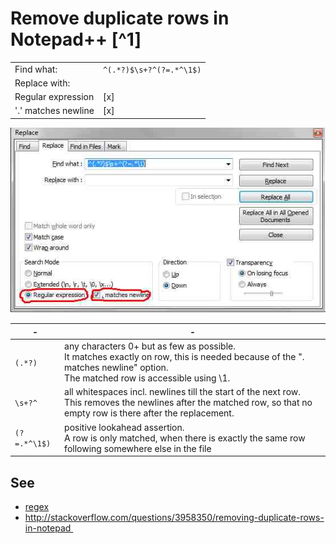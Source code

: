 # Remove duplicate rows in Notepad++ [^1]

|   |   |
-|-
Find what: | `^(.*?)$\s+?^(?=.*^\1$)`
Replace with: | ` `
Regular expression | [x]
'.' matches newline | [x]

![image](npp-remove-duplicates.png)

-|-
-|-
`(.*?)`	| any characters 0+ but as few as possible. <br /> It matches exactly on row, this is needed because of the ". matches newline" option. <br /> The matched row is accessible using \1.
`\s+?^` | all whitespaces incl. newlines till the start of the next row. <br /> This removes the newlines after the matched row, so that no empty row is there after the replacement. 
`(?=.*^\1$)` |positive lookahead assertion. <br /> A row is only matched, when there is exactly the same row following somewhere else in the file


## See
* [regex](/regex)
* http://stackoverflow.com/questions/3958350/removing-duplicate-rows-in-notepad 
